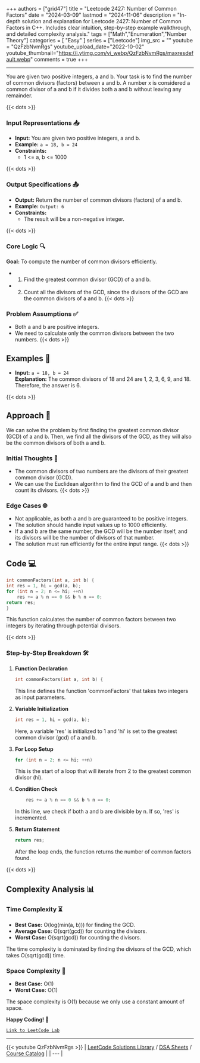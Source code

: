 
+++
authors = ["grid47"]
title = "Leetcode 2427: Number of Common Factors"
date = "2024-03-09"
lastmod = "2024-11-06"
description = "In-depth solution and explanation for Leetcode 2427: Number of Common Factors in C++. Includes clear intuition, step-by-step example walkthrough, and detailed complexity analysis."
tags = ["Math","Enumeration","Number Theory"]
categories = [
    "Easy"
]
series = ["Leetcode"]
img_src = ""
youtube = "QzFzbNvmRgs"
youtube_upload_date="2022-10-02"
youtube_thumbnail="https://i.ytimg.com/vi_webp/QzFzbNvmRgs/maxresdefault.webp"
comments = true
+++



---
You are given two positive integers, a and b. Your task is to find the number of common divisors (factors) between a and b. A number x is considered a common divisor of a and b if it divides both a and b without leaving any remainder.
<!--more-->
{{< dots >}}
### Input Representations 📥
- **Input:** You are given two positive integers, a and b.
- **Example:** `a = 18, b = 24`
- **Constraints:**
	- 1 <= a, b <= 1000

{{< dots >}}
### Output Specifications 📤
- **Output:** Return the number of common divisors (factors) of a and b.
- **Example:** `Output: 6`
- **Constraints:**
	- The result will be a non-negative integer.

{{< dots >}}
### Core Logic 🔍
**Goal:** To compute the number of common divisors efficiently.

- 1. Find the greatest common divisor (GCD) of a and b.
- 2. Count all the divisors of the GCD, since the divisors of the GCD are the common divisors of a and b.
{{< dots >}}
### Problem Assumptions ✅
- Both a and b are positive integers.
- We need to calculate only the common divisors between the two numbers.
{{< dots >}}
## Examples 🧩
- **Input:** `a = 18, b = 24`  \
  **Explanation:** The common divisors of 18 and 24 are 1, 2, 3, 6, 9, and 18. Therefore, the answer is 6.

{{< dots >}}
## Approach 🚀
We can solve the problem by first finding the greatest common divisor (GCD) of a and b. Then, we find all the divisors of the GCD, as they will also be the common divisors of both a and b.

### Initial Thoughts 💭
- The common divisors of two numbers are the divisors of their greatest common divisor (GCD).
- We can use the Euclidean algorithm to find the GCD of a and b and then count its divisors.
{{< dots >}}
### Edge Cases 🌐
- Not applicable, as both a and b are guaranteed to be positive integers.
- The solution should handle input values up to 1000 efficiently.
- If a and b are the same number, the GCD will be the number itself, and its divisors will be the number of divisors of that number.
- The solution must run efficiently for the entire input range.
{{< dots >}}
## Code 💻
```cpp
int commonFactors(int a, int b) {
int res = 1, hi = gcd(a, b);
for (int n = 2; n <= hi; ++n)
    res += a % n == 0 && b % n == 0;
return res;
}
```

This function calculates the number of common factors between two integers by iterating through potential divisors.

{{< dots >}}
### Step-by-Step Breakdown 🛠️
1. **Function Declaration**
	```cpp
	int commonFactors(int a, int b) {
	```
	This line defines the function 'commonFactors' that takes two integers as input parameters.

2. **Variable Initialization**
	```cpp
	int res = 1, hi = gcd(a, b);
	```
	Here, a variable 'res' is initialized to 1 and 'hi' is set to the greatest common divisor (gcd) of a and b.

3. **For Loop Setup**
	```cpp
	for (int n = 2; n <= hi; ++n)
	```
	This is the start of a loop that will iterate from 2 to the greatest common divisor (hi).

4. **Condition Check**
	```cpp
	    res += a % n == 0 && b % n == 0;
	```
	In this line, we check if both a and b are divisible by n. If so, 'res' is incremented.

5. **Return Statement**
	```cpp
	return res;
	```
	After the loop ends, the function returns the number of common factors found.

{{< dots >}}
## Complexity Analysis 📊
### Time Complexity ⏳
- **Best Case:** O(log(min(a, b))) for finding the GCD.
- **Average Case:** O(sqrt(gcd)) for counting the divisors.
- **Worst Case:** O(sqrt(gcd)) for counting the divisors.

The time complexity is dominated by finding the divisors of the GCD, which takes O(sqrt(gcd)) time.

### Space Complexity 💾
- **Best Case:** O(1)
- **Worst Case:** O(1)

The space complexity is O(1) because we only use a constant amount of space.

**Happy Coding! 🎉**


[`Link to LeetCode Lab`](https://leetcode.com/problems/number-of-common-factors/description/)

---
{{< youtube QzFzbNvmRgs >}}
| [LeetCode Solutions Library](https://grid47.xyz/leetcode/) / [DSA Sheets](https://grid47.xyz/sheets/) / [Course Catalog](https://grid47.xyz/courses/) |
| --- |
